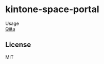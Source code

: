 # kintone-space-portal
 
Usage  
[Qiita](https://qiita.com/Naoto00/items/a87312d5168de63543e5)
 
## License
 
MIT